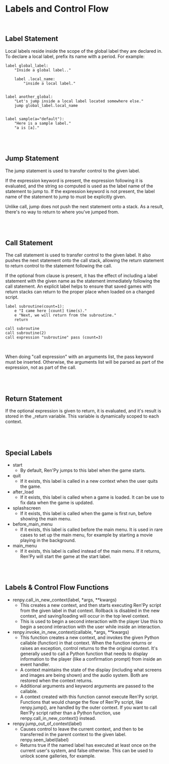 # Labels and Control Flow

<br>

## Label Statement
Local labels reside inside the scope of the global label they are declared in. To declare a local label, prefix its name with a period. For example:
```renpy
label global_label:
    "Inside a global label.."
    
    label .local_name:
        "inside a local label."


label another_global:
    "Let's jump inside a local label located somewhere else."
    jump global_label.local_name


label sample(a="default"):
    "Here is a sample label."
    "a is [a]."
```

<br>
<br>

## Jump Statement
The jump statement is used to transfer control to the given label.

If the expression keyword is present, the expression following it is evaluated, and the string so computed is used as the label name of the statement to jump to. If the expression keyword is not present, the label name of the statement to jump to must be explicitly given.

Unlike call, jump does not push the next statement onto a stack. As a result, there's no way to return to where you've jumped from.

<br>
<br>

## Call Statement
The call statement is used to transfer control to the given label. It also pushes the next statement onto the call stack, allowing the return statement to return control to the statement following the call.

If the optional from clause is present, it has the effect of including a label statement with the given name as the statement immediately following the call statement. An explicit label helps to ensure that saved games with return stacks can return to the proper place when loaded on a changed script.
```renpy
label subroutine(count=1):
    e "I came here [count] time(s)."
    e "Next, we will return from the subroutine."
    return

call subroutine
call subroutine(2)
call expression "subroutine" pass (count=3)
```

<br>

When doing "call expression" with an arguments list, the pass keyword must be inserted. Otherwise, the arguments list will be parsed as part of the expression, not as part of the call.

<br>
<br>

## Return Statement
If the optional expression is given to return, it is evaluated, and it's result is stored in the \_return variable. This variable is dynamically scoped to each context.

<br>
<br>

## Special Labels
- start
    - By default, Ren'Py jumps to this label when the game starts.
- quit
    - If it exists, this label is called in a new context when the user quits the game.
- after_load
    - If it exists, this label is called when a game is loaded. It can be use to fix data when the game is updated.
- splashscreen
    - If it exists, this label is called when the game is first run, before showing the main menu.
- before_main_menu
    - If it exists, this label is called before the main menu. It is used in rare cases to set up the main menu, for example by starting a movie playing in the background.
- main_menu
    - If it exists, this label is called instead of the main menu. If it returns, Ren'Py will start the game at the start label.

<br>
<br>

## Labels & Control Flow Functions
- renpy.call_in_new_context(label, \*args, \*\*kwargs)
  - This creates a new context, and then starts executing Ren'Py script from the given label in that context. Rollback is disabled in the new context, and saving/loading will occur in the top level context.
  - This is used to begin a second interaction with the player Use this to begin a second interaction with the user while inside an interaction.
- renpy.invoke_in_new_context(callable, \*args, \*\*kwargs)
  - This function creates a new context, and invokes the given Python callable (function) in that context. When the function returns or raises an exception, control returns to the the original context. It's generally used to call a Python function that needs to display information to the player (like a confirmation prompt) from inside an event handler.
  - A context maintains the state of the display (including what screens and images are being shown) and the audio system. Both are restored when the context returns.
  - Additional arguments and keyword arguments are passed to the callable.
  - A context created with this function cannot execute Ren'Py script. Functions that would change the flow of Ren'Py script, like renpy.jump(), are handled by the outer context. If you want to call Ren'Py script rather than a Python function, use renpy.call_in_new_context() instead.
- renpy.jump_out_of_context(label)
  - Causes control to leave the current context, and then to be transferred in the parent context to the given label.
renpy.seen_label(label)
  - Returns true if the named label has executed at least once on the current user's system, and false otherwise. This can be used to unlock scene galleries, for example.
